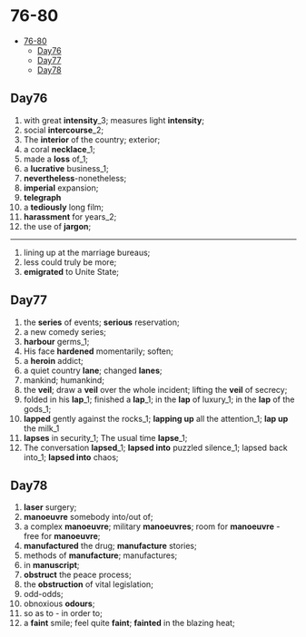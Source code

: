 # 76-80

- [76-80](#76-80)
  - [Day76](#day76)
  - [Day77](#day77)
  - [Day78](#day78)

## Day76

1. with great **intensity**_3; measures light **intensity**;
2. social **intercourse**_2;
3. The **interior** of the country; exterior;
4. a coral **necklace**_1;
5. made a **loss** of_1;
6. a **lucrative** business_1;
7. **nevertheless**-nonetheless;
8. **imperial** expansion;
9. **telegraph**
10. a **tediously** long film;
11. **harassment** for years_2;
12. the use of **jargon**;

---

1. lining up at the marriage bureaus;
2. less could truly be more;
3. **emigrated** to Unite State;

## Day77

1. the **series** of events; **serious** reservation;
2. a new comedy series;
3. **harbour** germs_1;
4. His face **hardened** momentarily; soften;
5. a **heroin** addict;
6. a quiet country **lane**; changed **lanes**;
7. mankind; humankind;
8. the **veil**; draw a **veil** over the whole incident; lifting the **veil** of secrecy;
9. folded in his **lap**_1; finished a **lap**_1; in the **lap** of luxury_1;  in the **lap** of the gods_1;
10. **lapped** gently against the rocks_1; **lapping up** all the attention_1; **lap up** the milk_1
11. **lapses** in security_1; The usual time **lapse**_1;
12. The conversation **lapsed**_1; **lapsed into** puzzled silence_1; lapsed back into_1; **lapsed into** chaos;

## Day78

1. **laser** surgery;
2. **manoeuvre** somebody into/out of;
3. a complex **manoeuvre**;  military **manoeuvres**;  room for **manoeuvre** - free for **manoeuvre**;
4. **manufactured** the drug; **manufacture** stories;
5. methods of **manufacture**; manufactures;
6. in **manuscript**;
7. **obstruct** the peace process;
8. the **obstruction** of vital legislation;
9. odd-odds;
10. obnoxious **odours**;
11. so as to - in order to;
12. a **faint** smile; feel quite **faint**; **fainted** in the blazing heat;
